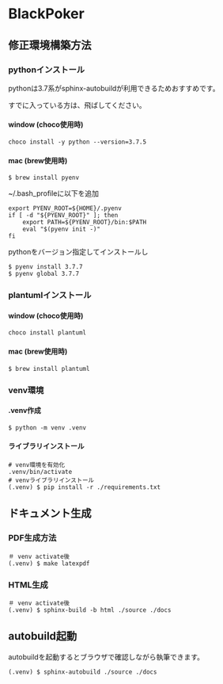 # BlackPoker



## 修正環境構築方法

### pythonインストール

pythonは3.7系がsphinx-autobuildが利用できるためおすすめです。

すでに入っている方は、飛ばしてください。

#### window (choco使用時)
```
choco install -y python --version=3.7.5
```
#### mac (brew使用時)
```
$ brew install pyenv
```
~/.bash_profileに以下を追加
```
export PYENV_ROOT=${HOME}/.pyenv
if [ -d "${PYENV_ROOT}" ]; then
    export PATH=${PYENV_ROOT}/bin:$PATH
    eval "$(pyenv init -)"
fi
```
pythonをバージョン指定してインストールし
```
$ pyenv install 3.7.7
$ pyenv global 3.7.7
```

### plantumlインストール
#### window (choco使用時)
```
choco install plantuml
```
#### mac (brew使用時)
```
$ brew install plantuml
```


### venv環境
#### .venv作成
```
$ python -m venv .venv
```

#### ライブラリインストール
```
# venv環境を有効化
.venv/bin/activate
# venvライブラリインストール
(.venv) $ pip install -r ./requirements.txt
```

## ドキュメント生成
### PDF生成方法
```
＃ venv activate後
(.venv) $ make latexpdf
```

### HTML生成
```
＃ venv activate後
(.venv) $ sphinx-build -b html ./source ./docs
```

## autobuild起動
autobuildを起動するとブラウザで確認しながら執筆できます。
```
(.venv) $ sphinx-autobuild ./source ./docs
```

